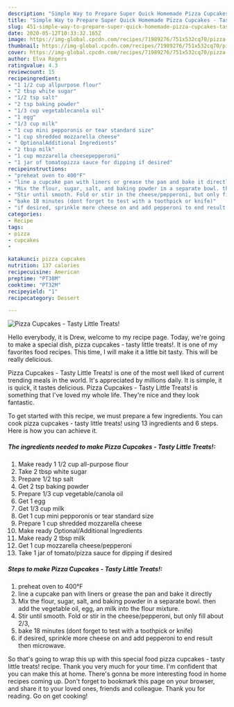 ```yaml
---
description: "Simple Way to Prepare Super Quick Homemade Pizza Cupcakes - Tasty Little Treats!"
title: "Simple Way to Prepare Super Quick Homemade Pizza Cupcakes - Tasty Little Treats!"
slug: 451-simple-way-to-prepare-super-quick-homemade-pizza-cupcakes-tasty-little-treats
date: 2020-05-12T10:33:32.165Z
image: https://img-global.cpcdn.com/recipes/71989276/751x532cq70/pizza-cupcakes-tasty-little-treats-recipe-main-photo.jpg
thumbnail: https://img-global.cpcdn.com/recipes/71989276/751x532cq70/pizza-cupcakes-tasty-little-treats-recipe-main-photo.jpg
cover: https://img-global.cpcdn.com/recipes/71989276/751x532cq70/pizza-cupcakes-tasty-little-treats-recipe-main-photo.jpg
author: Elva Rogers
ratingvalue: 4.3
reviewcount: 15
recipeingredient:
- "1 1/2 cup allpurpose flour"
- "2 tbsp white sugar"
- "1/2 tsp salt"
- "2 tsp baking powder"
- "1/3 cup vegetablecanola oil"
- "1 egg"
- "1/3 cup milk"
- "1 cup mini pepporonis or tear standard size"
- "1 cup shredded mozzarella cheese"
- " OptionalAdditional Ingredients"
- "2 tbsp milk"
- "1 cup mozzarella cheesepepperoni"
- "1 jar of tomatopizza sauce for dipping if desired"
recipeinstructions:
- "preheat oven to 400°F"
- "line a cupcake pan with liners or grease the pan and bake it directly"
- "Mix the flour, sugar, salt, and baking powder in a separate bowl. then add the vegetable oil, egg, an milk into the flour mixture."
- "Stir until smooth. Fold or stir in the cheese/pepperoni, but only fill about 2/3,"
- "bake 18 minutes (dont forget to test with a toothpick or knife)"
- "if desired, sprinkle more cheese on and add pepperoni to end result then microwave."
categories:
- Recipe
tags:
- pizza
- cupcakes
- 

katakunci: pizza cupcakes  
nutrition: 137 calories
recipecuisine: American
preptime: "PT38M"
cooktime: "PT32M"
recipeyield: "1"
recipecategory: Dessert

---
```



![Pizza Cupcakes - Tasty Little Treats!](https://img-global.cpcdn.com/recipes/71989276/751x532cq70/pizza-cupcakes-tasty-little-treats-recipe-main-photo.jpg)

Hello everybody, it is Drew, welcome to my recipe page. Today, we're going to make a special dish, pizza cupcakes - tasty little treats!. It is one of my favorites food recipes. This time, I will make it a little bit tasty. This will be really delicious.

Pizza Cupcakes - Tasty Little Treats! is one of the most well liked of current trending meals in the world. It's appreciated by millions daily. It is simple, it is quick, it tastes delicious. Pizza Cupcakes - Tasty Little Treats! is something that I've loved my whole life. They're nice and they look fantastic.




To get started with this recipe, we must prepare a few ingredients. You can cook pizza cupcakes - tasty little treats! using 13 ingredients and 6 steps. Here is how you can achieve it.

<!--inarticleads1-->

##### The ingredients needed to make Pizza Cupcakes - Tasty Little Treats!:

1. Make ready 1 1/2 cup all-purpose flour
1. Take 2 tbsp white sugar
1. Prepare 1/2 tsp salt
1. Get 2 tsp baking powder
1. Prepare 1/3 cup vegetable/canola oil
1. Get 1 egg
1. Get 1/3 cup milk
1. Get 1 cup mini pepporonis or tear standard size
1. Prepare 1 cup shredded mozzarella cheese
1. Make ready  Optional/Additional Ingredients
1. Make ready 2 tbsp milk
1. Get 1 cup mozzarella cheese/pepperoni
1. Take 1 jar of tomato/pizza sauce for dipping if desired




<!--inarticleads2-->

##### Steps to make Pizza Cupcakes - Tasty Little Treats!:

1. preheat oven to 400°F
1. line a cupcake pan with liners or grease the pan and bake it directly
1. Mix the flour, sugar, salt, and baking powder in a separate bowl. then add the vegetable oil, egg, an milk into the flour mixture.
1. Stir until smooth. Fold or stir in the cheese/pepperoni, but only fill about 2/3,
1. bake 18 minutes (dont forget to test with a toothpick or knife)
1. if desired, sprinkle more cheese on and add pepperoni to end result then microwave.




So that's going to wrap this up with this special food pizza cupcakes - tasty little treats! recipe. Thank you very much for your time. I'm confident that you can make this at home. There's gonna be more interesting food in home recipes coming up. Don't forget to bookmark this page on your browser, and share it to your loved ones, friends and colleague. Thank you for reading. Go on get cooking!
